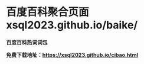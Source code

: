 # <B>百度百科聚合页面  xsql2023.github.io/baike/ </B>

<B>百度百科热词词包</B>

<B>免费下载地址：https://xsql2023.github.io/cibao.html </B>
